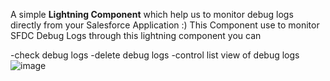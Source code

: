 A simple **Lightning Component** which help us to monitor debug logs directly from your Salesforce Application :)
This Component use to monitor SFDC Debug Logs through this lightning component you can

-check debug logs
-delete debug logs
-control list view of debug logs
![image](https://github.com/choudharysagar/SFDC_DebugLogsChecker/assets/113885681/e672fdd4-3b33-4a73-b48a-f844e965dee5)
